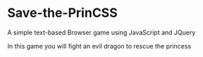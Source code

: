 # Save-the-PrinCSS
A simple text-based Browser game using JavaScript and JQuery

In this game you will fight an evil dragon to rescue the princess
